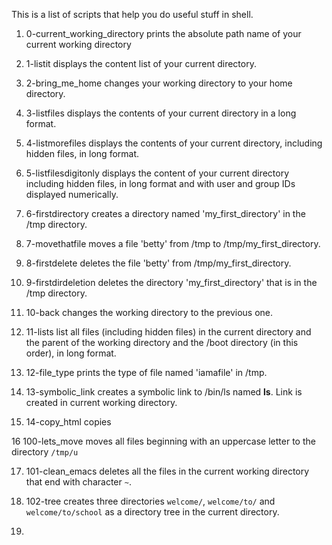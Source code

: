 This is a list of scripts that help you do useful stuff in shell.

1. 0-current_working_directory prints the absolute path name of your current working directory

2. 1-listit displays the content list of your current directory.

3. 2-bring_me_home changes your working directory to your home directory.

4. 3-listfiles displays the contents of your current directory in a long format.

5. 4-listmorefiles displays the contents of your current directory, including hidden files, in long format.

6. 5-listfilesdigitonly displays the content of your current directory including hidden files, in long format and with user and group IDs displayed numerically.

7. 6-firstdirectory creates a directory named 'my_first_directory' in the /tmp directory.

8. 7-movethatfile moves a file 'betty' from /tmp to /tmp/my_first_directory.

9. 8-firstdelete deletes the file 'betty' from /tmp/my_first_directory.

10. 9-firstdirdeletion deletes the directory 'my_first_directory' that is in the /tmp directory.

11. 10-back changes the working directory to the previous one.

12. 11-lists list all files (including hidden files) in the current directory and the parent of the working directory and the /boot directory (in this order), in long format.

13. 12-file_type prints the type of file named 'iamafile' in /tmp.

14. 13-symbolic_link creates a symbolic link to /bin/ls named __ls__. Link is created in current working directory.

15. 14-copy_html copies

16 100-lets_move moves all files beginning with an uppercase letter to the directory `/tmp/u`

17. 101-clean_emacs deletes all the files in the current working directory that end with character `~`.

18. 102-tree creates three directories `welcome/`, `welcome/to/` and `welcome/to/school` as a directory tree in the current directory.

19. 
